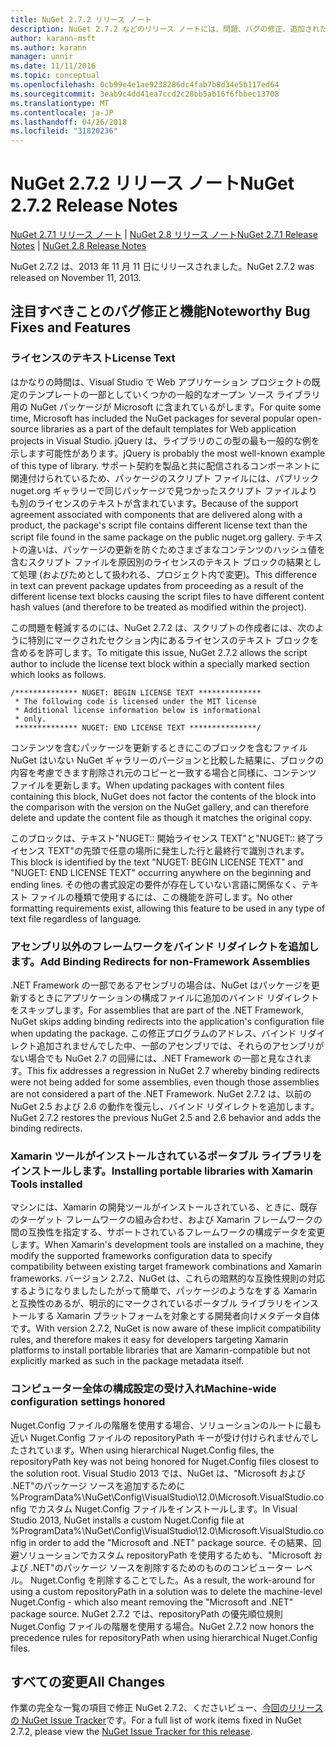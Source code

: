 ```yaml
---
title: NuGet 2.7.2 リリース ノート
description: NuGet 2.7.2 などのリリース ノートには、問題、バグの修正、追加された機能、および Dcr が知られています。
author: karann-msft
ms.author: karann
manager: unnir
ms.date: 11/11/2016
ms.topic: conceptual
ms.openlocfilehash: 0cb99e4e1ae9238286dc4fab7b8d34e5b117ed64
ms.sourcegitcommit: 3eab9c4dd41ea7ccd2c28bb5ab16f6fbbec13708
ms.translationtype: MT
ms.contentlocale: ja-JP
ms.lasthandoff: 04/26/2018
ms.locfileid: "31820236"
---
```

# <a name="nuget-272-release-notes"></a><span data-ttu-id="19d1f-103">NuGet 2.7.2 リリース ノート</span><span class="sxs-lookup"><span data-stu-id="19d1f-103">NuGet 2.7.2 Release Notes</span></span>

<span data-ttu-id="19d1f-104">[NuGet 2.7.1 リリース ノート](../release-notes/nuget-2.7.1.md) | [NuGet 2.8 リリース ノート](../release-notes/nuget-2.8.md)</span><span class="sxs-lookup"><span data-stu-id="19d1f-104">[NuGet 2.7.1 Release Notes](../release-notes/nuget-2.7.1.md) | [NuGet 2.8 Release Notes](../release-notes/nuget-2.8.md)</span></span>

<span data-ttu-id="19d1f-105">NuGet 2.7.2 は、2013 年 11 月 11 日にリリースされました。</span><span class="sxs-lookup"><span data-stu-id="19d1f-105">NuGet 2.7.2 was released on November 11, 2013.</span></span>

## <a name="noteworthy-bug-fixes-and-features"></a><span data-ttu-id="19d1f-106">注目すべきことのバグ修正と機能</span><span class="sxs-lookup"><span data-stu-id="19d1f-106">Noteworthy Bug Fixes and Features</span></span>

### <a name="license-text"></a><span data-ttu-id="19d1f-107">ライセンスのテキスト</span><span class="sxs-lookup"><span data-stu-id="19d1f-107">License Text</span></span>
<span data-ttu-id="19d1f-108">はかなりの時間は、Visual Studio で Web アプリケーション プロジェクトの既定のテンプレートの一部としていくつかの一般的なオープン ソース ライブラリ用の NuGet パッケージが Microsoft に含まれているがします。</span><span class="sxs-lookup"><span data-stu-id="19d1f-108">For quite some time, Microsoft has included the NuGet packages for several popular open-source libraries as a part of the default templates for Web application projects in Visual Studio.</span></span> <span data-ttu-id="19d1f-109">jQuery は、ライブラリのこの型の最も一般的な例を示します可能性があります。</span><span class="sxs-lookup"><span data-stu-id="19d1f-109">jQuery is probably the most well-known example of this type of library.</span></span> <span data-ttu-id="19d1f-110">サポート契約を製品と共に配信されるコンポーネントに関連付けられているため、パッケージのスクリプト ファイルには、パブリック nuget.org ギャラリーで同じパッケージで見つかったスクリプト ファイルよりも別のライセンスのテキストが含まれています。</span><span class="sxs-lookup"><span data-stu-id="19d1f-110">Because of the support agreement associated with components that are delivered along with a product, the package's script file contains different license text than the script file found in the same package on the public nuget.org gallery.</span></span> <span data-ttu-id="19d1f-111">テキストの違いは、パッケージの更新を防ぐためさまざまなコンテンツのハッシュ値を含むスクリプト ファイルを原因別のライセンスのテキスト ブロックの結果として処理 (およびためとして扱われる、プロジェクト内で変更)。</span><span class="sxs-lookup"><span data-stu-id="19d1f-111">This difference in text can prevent package updates from proceeding as a result of the different license text blocks causing the script files to have different content hash values (and therefore to be treated as modified within the project).</span></span>

<span data-ttu-id="19d1f-112">この問題を軽減するのには、NuGet 2.7.2 は、スクリプトの作成者には、次のように特別にマークされたセクション内にあるライセンスのテキスト ブロックを含めるを許可します。</span><span class="sxs-lookup"><span data-stu-id="19d1f-112">To mitigate this issue, NuGet 2.7.2 allows the script author to include the license text block within a specially marked section which looks as follows.</span></span>

    /************** NUGET: BEGIN LICENSE TEXT **************
     * The following code is licensed under the MIT license
     * Additional license information below is informational
     * only.
     ************** NUGET: END LICENSE TEXT ***************/

<span data-ttu-id="19d1f-113">コンテンツを含むパッケージを更新するときにこのブロックを含むファイル NuGet はいない NuGet ギャラリーのバージョンと比較した結果に、ブロックの内容を考慮できます削除され元のコピーと一致する場合と同様に、コンテンツ ファイルを更新します。</span><span class="sxs-lookup"><span data-stu-id="19d1f-113">When updating packages with content files containing this block, NuGet does not factor the contents of the block into the comparison with the version on the NuGet gallery, and can therefore delete and update the content file as though it matches the original copy.</span></span>

<span data-ttu-id="19d1f-114">このブロックは、テキスト"NUGET:: 開始ライセンス TEXT"と"NUGET:: 終了ライセンス TEXT"の先頭で任意の場所に発生した行と最終行で識別されます。</span><span class="sxs-lookup"><span data-stu-id="19d1f-114">This block is identified by the text "NUGET: BEGIN LICENSE TEXT" and "NUGET: END LICENSE TEXT" occurring anywhere on the beginning and ending lines.</span></span>  <span data-ttu-id="19d1f-115">その他の書式設定の要件が存在していない言語に関係なく、テキスト ファイルの種類で使用するには、この機能を許可します。</span><span class="sxs-lookup"><span data-stu-id="19d1f-115">No other formatting requirements exist, allowing this feature to be used in any type of text file regardless of language.</span></span>

### <a name="add-binding-redirects-for-non-framework-assemblies"></a><span data-ttu-id="19d1f-116">アセンブリ以外のフレームワークをバインド リダイレクトを追加します。</span><span class="sxs-lookup"><span data-stu-id="19d1f-116">Add Binding Redirects for non-Framework Assemblies</span></span>
<span data-ttu-id="19d1f-117">.NET Framework の一部であるアセンブリの場合は、NuGet はパッケージを更新するときにアプリケーションの構成ファイルに追加のバインド リダイレクトをスキップします。</span><span class="sxs-lookup"><span data-stu-id="19d1f-117">For assemblies that are part of the .NET Framework, NuGet skips adding binding redirects into the application's configuration file when updating the package.</span></span> <span data-ttu-id="19d1f-118">この修正プログラムのアドレス、バインド リダイレクト追加されませんでした中、一部のアセンブリでは、それらのアセンブリがない場合でも NuGet 2.7 の回帰には、.NET Framework の一部と見なされます。</span><span class="sxs-lookup"><span data-stu-id="19d1f-118">This fix addresses a regression in NuGet 2.7 whereby binding redirects were not being added for some assemblies, even though those assemblies are not considered a part of the .NET Framework.</span></span> <span data-ttu-id="19d1f-119">NuGet 2.7.2 は、以前の NuGet 2.5 および 2.6 の動作を復元し、バインド リダイレクトを追加します。</span><span class="sxs-lookup"><span data-stu-id="19d1f-119">NuGet 2.7.2 restores the previous NuGet 2.5 and 2.6 behavior and adds the binding redirects.</span></span>

### <a name="installing-portable-libraries-with-xamarin-tools-installed"></a><span data-ttu-id="19d1f-120">Xamarin ツールがインストールされているポータブル ライブラリをインストールします。</span><span class="sxs-lookup"><span data-stu-id="19d1f-120">Installing portable libraries with Xamarin Tools installed</span></span>
<span data-ttu-id="19d1f-121">マシンには、Xamarin の開発ツールがインストールされている、ときに、既存のターゲット フレームワークの組み合わせ、および Xamarin フレームワークの間の互換性を指定する、サポートされているフレームワークの構成データを変更します。</span><span class="sxs-lookup"><span data-stu-id="19d1f-121">When Xamarin's development tools are installed on a machine, they modify the supported frameworks configuration data to specify compatibility between existing target framework combinations and Xamarin frameworks.</span></span> <span data-ttu-id="19d1f-122">バージョン 2.7.2、NuGet は、これらの暗黙的な互換性規則の対応するようになりましたしたがって簡単で、パッケージのようなをする Xamarin と互換性のあるが、明示的にマークされているポータブル ライブラリをインストールする Xamarin プラットフォームを対象とする開発者向けメタデータ自体です。</span><span class="sxs-lookup"><span data-stu-id="19d1f-122">With version 2.7.2, NuGet is now aware of these implicit compatibility rules, and therefore makes it easy for developers targeting Xamarin platforms to install portable libraries that are Xamarin-compatible but not explicitly marked as such in the package metadata itself.</span></span>

### <a name="machine-wide-configuration-settings-honored"></a><span data-ttu-id="19d1f-123">コンピューター全体の構成設定の受け入れ</span><span class="sxs-lookup"><span data-stu-id="19d1f-123">Machine-wide configuration settings honored</span></span>
<span data-ttu-id="19d1f-124">Nuget.Config ファイルの階層を使用する場合、ソリューションのルートに最も近い Nuget.Config ファイルの repositoryPath キーが受け付けられませんでしたされています。</span><span class="sxs-lookup"><span data-stu-id="19d1f-124">When using hierarchical Nuget.Config files, the repositoryPath key was not being honored for Nuget.Config files closest to the solution root.</span></span> <span data-ttu-id="19d1f-125">Visual Studio 2013 では、NuGet は、"Microsoft および .NET"のパッケージ ソースを追加するために %ProgramData%\NuGet\Config\VisualStudio\12.0\Microsoft.VisualStudio.config でカスタム Nuget.Config ファイルをインストールします。</span><span class="sxs-lookup"><span data-stu-id="19d1f-125">In Visual Studio 2013, NuGet installs a custom Nuget.Config file at %ProgramData%\NuGet\Config\VisualStudio\12.0\Microsoft.VisualStudio.config in order to add the "Microsoft and .NET" package source.</span></span> <span data-ttu-id="19d1f-126">その結果、回避ソリューションでカスタム repositoryPath を使用するためも、"Microsoft および .NET"のパッケージ ソースを削除するためのもののコンピューター レベル。 Nuget.Config を削除することでした。</span><span class="sxs-lookup"><span data-stu-id="19d1f-126">As a result, the work-around for using a custom repositoryPath in a solution was to delete the machine-level Nuget.Config - which also meant removing the "Microsoft and .NET" package source.</span></span> <span data-ttu-id="19d1f-127">NuGet 2.7.2 では、repositoryPath の優先順位規則 Nuget.Config ファイルの階層を使用する場合。</span><span class="sxs-lookup"><span data-stu-id="19d1f-127">NuGet 2.7.2 now honors the precedence rules for repositoryPath when using hierarchical Nuget.Config files.</span></span>

## <a name="all-changes"></a><span data-ttu-id="19d1f-128">すべての変更</span><span class="sxs-lookup"><span data-stu-id="19d1f-128">All Changes</span></span>
<span data-ttu-id="19d1f-129">作業の完全な一覧の項目で修正 NuGet 2.7.2、くださいビュー、[今回のリリースの NuGet Issue Tracker](https://nuget.codeplex.com/workitem/list/advanced?keyword=&status=All&type=All&priority=All&release=NuGet%202.7.2&assignedTo=All&component=All&sortField=LastUpdatedDate&sortDirection=Descending&page=0&reasonClosed=Fixed)です。</span><span class="sxs-lookup"><span data-stu-id="19d1f-129">For a full list of work items fixed in NuGet 2.7.2, please view the [NuGet Issue Tracker for this release](https://nuget.codeplex.com/workitem/list/advanced?keyword=&status=All&type=All&priority=All&release=NuGet%202.7.2&assignedTo=All&component=All&sortField=LastUpdatedDate&sortDirection=Descending&page=0&reasonClosed=Fixed).</span></span>
